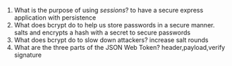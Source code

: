 1. What is the purpose of using _sessions_?
   to have a secure express application with persistence
1. What does bcrypt do to help us store passwords in a secure manner.
   salts and encrypts a hash with a secret to secure passwords
1. What does bcrypt do to slow down attackers?
   increase salt rounds
1. What are the three parts of the JSON Web Token?
   header,payload,verify signature
